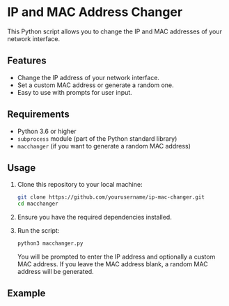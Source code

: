 # IP and MAC Address Changer

This Python script allows you to change the IP and MAC addresses of your network interface.

## Features

- Change the IP address of your network interface.
- Set a custom MAC address or generate a random one.
- Easy to use with prompts for user input.

## Requirements

- Python 3.6 or higher
- `subprocess` module (part of the Python standard library)
- `macchanger` (if you want to generate a random MAC address)

## Usage

1. Clone this repository to your local machine:

    ```sh
    git clone https://github.com/yourusername/ip-mac-changer.git
    cd macchanger
    ```

2. Ensure you have the required dependencies installed.

3. Run the script:

    ```sh
    python3 macchanger.py
    ```

    You will be prompted to enter the IP address and optionally a custom MAC address. If you leave the MAC address blank, a random MAC address will be generated.

## Example
